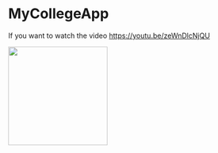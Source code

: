 # MyCollegeApp
If you want to watch the video https://youtu.be/zeWnDlcNjQU

<img src="http://abdulazizahwan.blog.unnes.ac.id/wp-content/uploads/sites/3025/2019/06/MyCollegeDashboard.png" width="200;"/>
